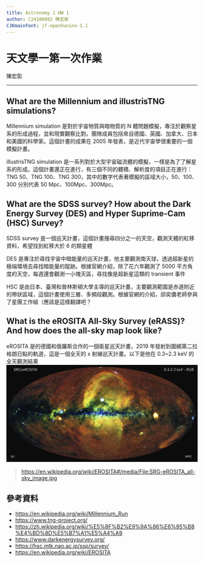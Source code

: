 ```yaml
---
title: Astronomy 1 HW 1
author: C24106082 陳宏彰
CJKmainfont: jf-openhuninn-1.1
---
```


# 天文學一第一次作業
陳宏彰

---

## What are the Millennium and illustrisTNG simulations?
Millennium simulation 是對於宇宙物質與暗物質的 N 體問題模擬，專注於觀察星系的形成過程，並和現實觀察比對。團隊成員包括來自德國、英國、加拿大、日本和美國的科學家。這個計畫的成果在 2005 年發表，是近代宇宙學很重要的一個模擬計畫。

illustrisTNG simulation 是一系列對於大型宇宙磁流體的模擬，一樣是為了了解星系的形成。這個計畫還正在進行，有三個不同的體積、解析度的項目正在進行：TNG 50、TNG 100、TNG 300，其中的數字代表著模擬的區域大小，50、100、300 分別代表 50 Mpc、100Mpc、300Mpc。

## What are the SDSS survey? How about the Dark Energy Survey (DES) and Hyper Suprime-Cam (HSC) Survey?
SDSS survey 是一個巡天計畫，這個計畫搜尋四分之一的天空，觀測天體的紅移資料，希望找到紅移大於 6 的類星體

DES 是專注於尋找宇宙中暗能量的巡天計畫，他主要觀測南天球，透過超新星的極端環境去尋找暗能量的蹤跡。根據官網介紹，除了花六年觀測了 5000 平方角度的天空，每週還會觀測一小塊天區，尋找像是超新星這類的 transient 事件

HSC 是由日本、臺灣和普林斯頓大學主導的巡天計畫，主要觀測範圍是赤道附近的帶狀區域，這個計畫使用三層、多頻段觀測。根據官網的介紹，邱奕儂老師參與了星團工作組（應該是這樣翻譯吧？

## What is the eROSITA All-Sky Survey (eRASS)? And how does the all-sky map look like?
eROSITA 是的德國和俄羅斯合作的一個衛星巡天計畫，2019 年發射到圍繞第二拉格朗日點的軌道，這是一個全天的 x 射線巡天計畫。以下是他在 0.3~2.3 keV 的全天觀測結果
![eROSITA](./hw1-eROSITA.jpeg)
> https://en.wikipedia.org/wiki/EROSITA#/media/File:SRG-eROSITA_all-sky_image.jpg

## 參考資料
* https://en.wikipedia.org/wiki/Millennium_Run
* https://www.tng-project.org/
* https://zh.wikipedia.org/wiki/%E5%8F%B2%E9%9A%86%E6%95%B8%E4%BD%8D%E5%B7%A1%E5%A4%A9
* https://www.darkenergysurvey.org/
* https://hsc.mtk.nao.ac.jp/ssp/survey/
* https://en.wikipedia.org/wiki/EROSITA

